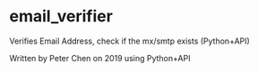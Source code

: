# email_verifier
Verifies Email Address, check if the mx/smtp exists (Python+API)


Written by Peter Chen on 2019 using Python+API
